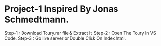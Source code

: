 # Project-1 Inspired By Jonas Schmedtmann.

Step-1 : Download Toury.rar file & Extract It.
Step-2 : Open The Toury In VS Code.
Step-3 : Go live server or Double Click On Index.html.
